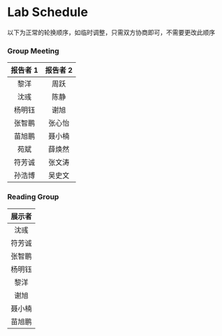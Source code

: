 # Lab Schedule

以下为正常的轮换顺序，如临时调整，只需双方协商即可，不需要更改此顺序

### Group Meeting

|    报告者 1    | 报告者 2 |
| :----------: | :---: |
| 黎洋 | 周跃 |
| 沈彧 | 陈静 |
| 杨明钰 | 谢旭 |
| 张智鹏 | 张心怡 |
| 苗旭鹏 | 聂小楠 |
| 苑斌 | 薛焕然 |
| 符芳诚 | 张文涛 |
| 孙浩博 | 吴史文 |

### Reading Group

|    展示者    |
| :----------: |
| 沈彧 |
| 符芳诚 |
| 张智鹏 |
| 杨明钰 |
| 黎洋 |
| 谢旭 |
| 聂小楠 |
| 苗旭鹏 |

